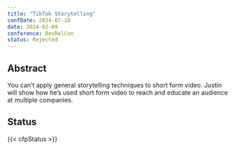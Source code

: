 ```yaml
---
title: "TikTok Storytelling"
confDate: 2024-07-18
date: 2024-02-09
conference: DevRelCon
status: Rejected
---
```


## Abstract

You can’t apply general storytelling techniques to short form video. Justin will show how he’s used short form video to reach and educate an audience at multiple companies.

## Status

{{< cfpStatus >}}
